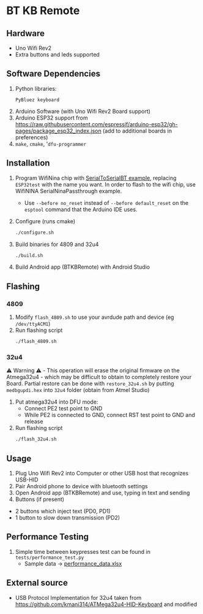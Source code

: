 # BT KB Remote
## Hardware
 - Uno Wifi Rev2
 - Extra buttons and leds supported
## Software Dependencies
 1. Python libraries:
    ```
    PyBluez keyboard 
    ```
 2. Arduino Software (with Uno Wifi Rev2 Board support)
 3. Arduino ESP32 support from https://raw.githubusercontent.com/espressif/arduino-esp32/gh-pages/package_esp32_index.json (add to additional boards in preferences)
 4. `make`, `cmake`, '`dfu-programmer`

## Installation #
 1. Program WifiNina chip with [SerialToSerialBT example](https://github.com/espressif/arduino-esp32/blob/master/libraries/BluetoothSerial/examples/SerialToSerialBT/SerialToSerialBT.ino), replacing `ESP32test` with the name you want. In order to flash to the wifi chip, use WifiNINA SerialNinaPassthrough example.
     - Use  `--before no_reset` instead of `--before default_reset` on the `esptool` command that the Arduino IDE uses.
 2. Configure (runs cmake)
    ```bash
    ./configure.sh
    ```

 3. Build binaries for 4809 and 32u4
    ```bash
    ./build.sh
    ```
 4. Build Android app (BTKBRemote) with Android Studio

## Flashing
 ### 4809
 1. Modify `flash_4809.sh` to use your avrdude path and device (eg `/dev/ttyACM1`)
 2. Run flashing script
    ```bash
    ./flash_4809.sh
    ```
### 32u4
 ⚠️ Warning ⚠️ - This operation will erase the original firmware on the Atmega32u4 - which may be difficult to obtain to completely restore your Board. Partial restore can be done with `restore_32u4.sh` by putting `medbgupdi.hex` into `32u4` folder (obtain from Atmel Studio)
 1. Put atmega32u4 into DFU mode:
    - Connect PE2 test point to GND
    - While PE2 is connected to GND, connect RST test point to GND and release
 2. Run flashing script
    ```bash
    ./flash_32u4.sh
    ```
## Usage
 1. Plug Uno Wifi Rev2 into Computer or other USB host that recognizes USB-HID
 2. Pair Android phone to device with bluetooth settings
 3. Open Android app (BTKBRemote) and use, typing in text and sending
 4. Buttons (if present)
   - 2 buttons which inject text (PD0, PD1)
   - 1 button to slow down transmission (PD2)

## Performance Testing
 1. Simple time between keypresses test can be found in `tests/performance_test.py`
     - Sample data -> [performance_data.xlsx](tests/performance_data.xlsx)

## External source
 - USB Protocol Implementation for 32u4 taken from https://github.com/kmani314/ATMega32u4-HID-Keyboard and modified
